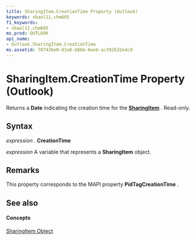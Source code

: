 ```yaml
---
title: SharingItem.CreationTime Property (Outlook)
keywords: vbaol11.chm605
f1_keywords:
- vbaol11.chm605
ms.prod: OUTLOOK
api_name:
- Outlook.SharingItem.CreationTime
ms.assetid: 787436e0-d3a0-b86b-6eeb-ac392b32e4c0
---
```



# SharingItem.CreationTime Property (Outlook)

Returns a  **Date** indicating the creation time for the **[SharingItem](sharingitem-object-outlook.md)** . Read-only.


## Syntax

 _expression_ . **CreationTime**

 _expression_ A variable that represents a **SharingItem** object.


## Remarks

This property corresponds to the MAPI property  **PidTagCreationTime** .


## See also


#### Concepts


[SharingItem Object](sharingitem-object-outlook.md)

